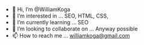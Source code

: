 - 👋 Hi, I’m @WilliamKoga
- 👀 I’m interested in ... SEO, HTML, CSS, 
- 🌱 I’m currently learning ... SEO
- 💞️ I’m looking to collaborate on ... Anyway possible
- 📫 How to reach me ... williamkoga@gmail.com

<!---
WilliamKoga/WilliamKoga is a ✨ special ✨ repository because its `README.md` (this file) appears on your GitHub profile.
You can click the Preview link to take a look at your changes.
--->
